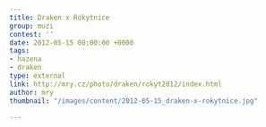 ```yaml
---
title: Draken x Rokytnice
group: muzi
contest: ''
date: 2012-05-15 00:00:00 +0000
tags:
- hazena
- draken
type: external
link: http://mry.cz/photo/draken/rokyt2012/index.html
author: mry
thumbnail: "/images/content/2012-05-15_draken-x-rokytnice.jpg"

---
```

